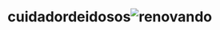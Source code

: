 # cuidadordeidosos![renovando](https://user-images.githubusercontent.com/75332020/131622766-4b07631d-9c20-4eb0-963b-e9c0fda85197.png)
